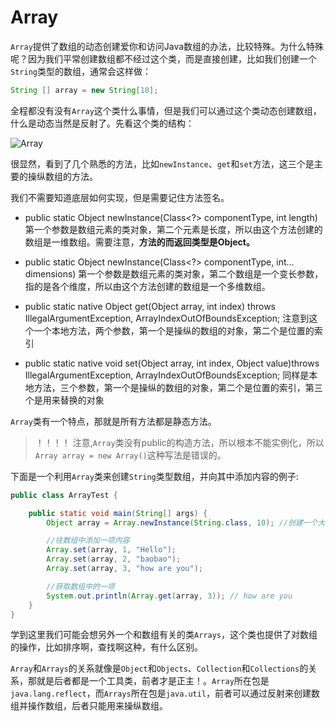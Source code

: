# Array


`Array`提供了数组的动态创建爱你和访问Java数组的办法，比较特殊。为什么特殊呢？因为我们平常创建数组都不经过这个类，而是直接创建，比如我们创建一个`String`类型的数组，通常会这样做：
```Java
String [] array = new String[10];
```
全程都没有没有`Array`这个类什么事情，但是我们可以通过这个类动态创建数组，什么是动态当然是反射了。先看这个类的结构：

![Array](http://ovn0i3kdg.bkt.clouddn.com/Array.png)

很显然，看到了几个熟悉的方法，比如`newInstance`、`get`和`set`方法，这三个是主要的操纵数组的方法。

我们不需要知道底层如何实现，但是需要记住方法签名。
* public static Object newInstance(Class<?> componentType, int length)
第一个参数是数组元素的类对象，第二个元素是长度，所以由这个方法创建的数组是一维数组。需要注意，**方法的而返回类型是Object。**

* public static Object newInstance(Class<?> componentType, int... dimensions)
第一个参数是数组元素的类对象，第二个数组是一个变长参数，指的是各个维度，所以由这个方法创建的数组是一个多维数组。

* public static native Object get(Object array, int index) throws IllegalArgumentException, ArrayIndexOutOfBoundsException;
注意到这个一个本地方法，两个参数，第一个是操纵的数组的对象，第二个是位置的索引

* public static native void set(Object array, int index, Object value)throws IllegalArgumentException, ArrayIndexOutOfBoundsException;
同样是本地方法，三个参数，第一个是操纵的数组的对象，第二个是位置的索引，第三个是用来替换的对象

`Array`类有一个特点，那就是所有方法都是静态方法。

> ！！！！ 注意,`Array`类没有public的构造方法，所以根本不能实例化，所以`Array array = new Array()`这种写法是错误的。

下面是一个利用`Array`类来创建`String`类型数组，并向其中添加内容的例子:
```Java
public class ArrayTest {

    public static void main(String[] args) {
        Object array = Array.newInstance(String.class, 10); //创建一个大小为10的String类型的数组，注意返回值是Object

        //往数组中添加一项内容
        Array.set(array, 1, "Hello");
        Array.set(array, 2, "baobao");
        Array.set(array, 3, "how are you");

        //获取数组中的一项
        System.out.println(Array.get(array, 3)); // how are you
    }
}
```

学到这里我们可能会想另外一个和数组有关的类`Arrays`，这个类也提供了对数组的操作，比如排序啊，查找啊这种，有什么区别。

`Array`和`Arrays`的关系就像是`Object`和`Objects`、`Collection`和`Collections`的关系，那就是后者都是一个工具类，前者才是正主！。`Array`所在包是`java.lang.reflect`，而`Arrays`所在包是`java.util`，前者可以通过反射来创建数组并操作数组，后者只能用来操纵数组。
